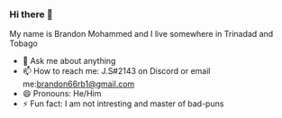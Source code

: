 ### Hi there 👋

My name is Brandon Mohammed and I live somewhere in Trinadad and Tobago

- 💬 Ask me about anything
- 📫 How to reach me: J.S#2143 on Discord or email me:brandon66rb1@gmail.com 
- 😄 Pronouns: He/Him
- ⚡ Fun fact: I am not intresting and master of bad-puns
